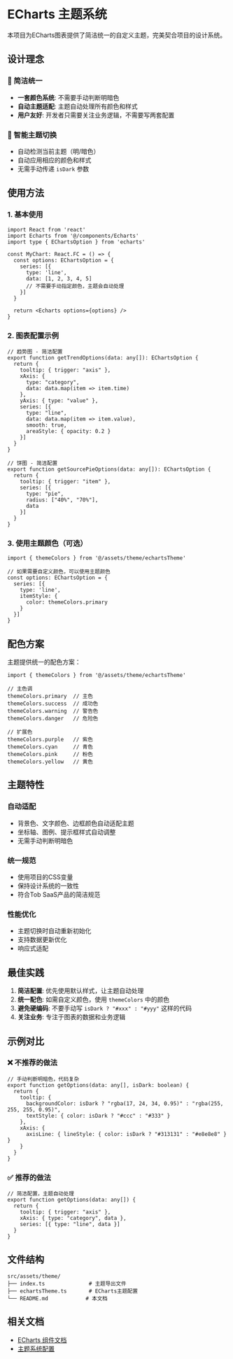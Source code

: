 # ECharts 主题系统

本项目为ECharts图表提供了简洁统一的自定义主题，完美契合项目的设计系统。

## 设计理念

### 🎯 简洁统一
- **一套颜色系统**: 不需要手动判断明暗色
- **自动主题适配**: 主题自动处理所有颜色和样式
- **用户友好**: 开发者只需要关注业务逻辑，不需要写两套配置

### 🌙 智能主题切换
- 自动检测当前主题（明/暗色）
- 自动应用相应的颜色和样式
- 无需手动传递 `isDark` 参数

## 使用方法

### 1. 基本使用

```tsx
import React from 'react'
import Echarts from '@/components/Echarts'
import type { EChartsOption } from 'echarts'

const MyChart: React.FC = () => {
  const options: EChartsOption = {
    series: [{
      type: 'line',
      data: [1, 2, 3, 4, 5]
      // 不需要手动指定颜色，主题会自动处理
    }]
  }

  return <Echarts options={options} />
}
```

### 2. 图表配置示例

```tsx
// 趋势图 - 简洁配置
export function getTrendOptions(data: any[]): EChartsOption {
  return {
    tooltip: { trigger: "axis" },
    xAxis: {
      type: "category",
      data: data.map(item => item.time)
    },
    yAxis: { type: "value" },
    series: [{
      type: "line",
      data: data.map(item => item.value),
      smooth: true,
      areaStyle: { opacity: 0.2 }
    }]
  }
}

// 饼图 - 简洁配置
export function getSourcePieOptions(data: any[]): EChartsOption {
  return {
    tooltip: { trigger: "item" },
    series: [{
      type: "pie",
      radius: ["40%", "70%"],
      data
    }]
  }
}
```

### 3. 使用主题颜色（可选）

```tsx
import { themeColors } from '@/assets/theme/echartsTheme'

// 如果需要自定义颜色，可以使用主题颜色
const options: EChartsOption = {
  series: [{
    type: 'line',
    itemStyle: {
      color: themeColors.primary
    }
  }]
}
```

## 配色方案

主题提供统一的配色方案：

```tsx
import { themeColors } from '@/assets/theme/echartsTheme'

// 主色调
themeColors.primary  // 主色
themeColors.success  // 成功色
themeColors.warning  // 警告色
themeColors.danger   // 危险色

// 扩展色
themeColors.purple   // 紫色
themeColors.cyan     // 青色
themeColors.pink     // 粉色
themeColors.yellow   // 黄色
```

## 主题特性

### 自动适配
- 背景色、文字颜色、边框颜色自动适配主题
- 坐标轴、图例、提示框样式自动调整
- 无需手动判断明暗色

### 统一规范
- 使用项目的CSS变量
- 保持设计系统的一致性
- 符合Tob SaaS产品的简洁规范

### 性能优化
- 主题切换时自动重新初始化
- 支持数据更新优化
- 响应式适配

## 最佳实践

1. **简洁配置**: 优先使用默认样式，让主题自动处理
2. **统一配色**: 如需自定义颜色，使用 `themeColors` 中的颜色
3. **避免硬编码**: 不要手动写 `isDark ? "#xxx" : "#yyy"` 这样的代码
4. **关注业务**: 专注于图表的数据和业务逻辑

## 示例对比

### ❌ 不推荐的做法
```tsx
// 手动判断明暗色，代码复杂
export function getOptions(data: any[], isDark: boolean) {
  return {
    tooltip: {
      backgroundColor: isDark ? "rgba(17, 24, 34, 0.95)" : "rgba(255, 255, 255, 0.95)",
      textStyle: { color: isDark ? "#ccc" : "#333" }
    },
    xAxis: {
      axisLine: { lineStyle: { color: isDark ? "#313131" : "#e8e8e8" } }
    }
  }
}
```

### ✅ 推荐的做法
```tsx
// 简洁配置，主题自动处理
export function getOptions(data: any[]) {
  return {
    tooltip: { trigger: "axis" },
    xAxis: { type: "category", data },
    series: [{ type: "line", data }]
  }
}
```

## 文件结构

```
src/assets/theme/
├── index.ts              # 主题导出文件
├── echartsTheme.ts       # ECharts主题配置
└── README.md            # 本文档
```

## 相关文档

- [ECharts 组件文档](../components/Echarts/README.md)
- [主题系统配置](./echartsTheme.ts)

